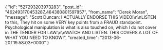  {
   "id": "527293203973283",
   "post_id": "462493170453287_484380801597857",
   "from_name": "Derek Moran",
   "message": "Scott Duncan: I ACTUALLY ENDORSE THIS VIDEO!\n\nLISTEN to this, They hit on some VERY key points from a FRAUD standpoint. Psychological manipulation is what is also touched on, which I do not cover in THE TENDER FOR LAW.\n\nWATCH AND LISTEN. THIS COVERS A LOT OF WHAT YOU NEED TO KNOW!",
   "created_time": "2013-06-20T19:58:03+0000"
 }
